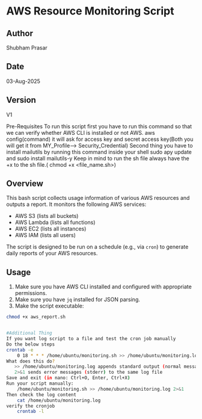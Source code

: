 # AWS Resource Monitoring Script

## Author
Shubham Prasar

## Date
03-Aug-2025

## Version
V1

Pre-Requisites
To run this script first you have to run this command so that we can verify whether AWS CLI is installed or not AWS.
aws config(command)
it will ask for access key and secret access key(Both you will get it from MY_Profile--> Security_Credential)
Second thing you have to install mailutils by running this command inside your shell sudo apy update and sudo install mailutils-y
Keep in mind to run the sh file always have the +x to the sh file.( chmod +x <file_name.sh>)


## Overview
This bash script collects usage information of various AWS resources and outputs a report. It monitors the following AWS services:

- AWS S3 (lists all buckets)
- AWS Lambda (lists all functions)
- AWS EC2 (lists all instances)
- AWS IAM (lists all users)

The script is designed to be run on a schedule (e.g., via `cron`) to generate daily reports of your AWS resources.

## Usage

1. Make sure you have AWS CLI installed and configured with appropriate permissions.
2. Make sure you have `jq` installed for JSON parsing.
3. Make the script executable:

```bash
chmod +x aws_report.sh


#Additional Thing
If you want log script to a file and test the cron job manually
Do the below steps
crontab -e
    0 18 * * * /home/ubuntu/monitoring.sh >> /home/ubuntu/monitoring.log 2>&1
What does this do?
   >> /home/ubuntu/monitoring.log appends standard output (normal messages) to monitoring.log
   2>&1 sends error messages (stderr) to the same log file
Save and exit (in nano: Ctrl+O, Enter, Ctrl+X)
Run your script manually:
    /home/ubuntu/monitoring.sh >> /home/ubuntu/monitoring.log 2>&1
Then check the log content
    cat /home/ubuntu/monitoring.log
verify the cronjob 
    crontab -l



